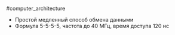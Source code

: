 #computer_architecture 

- Простой медленный способ обмена данными
- Формула 5-5-5-5, частота до 40 МГц, время доступа 120 нс
